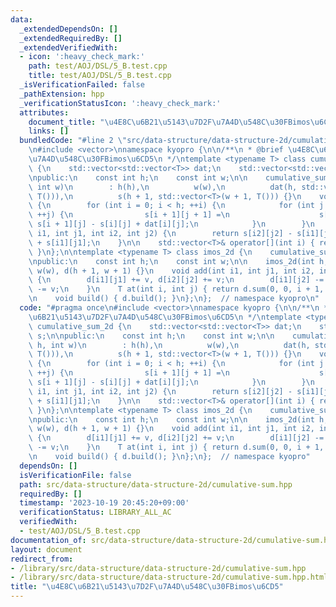 ```yaml
---
data:
  _extendedDependsOn: []
  _extendedRequiredBy: []
  _extendedVerifiedWith:
  - icon: ':heavy_check_mark:'
    path: test/AOJ/DSL/5_B.test.cpp
    title: test/AOJ/DSL/5_B.test.cpp
  _isVerificationFailed: false
  _pathExtension: hpp
  _verificationStatusIcon: ':heavy_check_mark:'
  attributes:
    document_title: "\u4E8C\u6B21\u5143\u7D2F\u7A4D\u548C\u30FBimos\u6CD5"
    links: []
  bundledCode: "#line 2 \"src/data-structure/data-structure-2d/cumulative-sum.hpp\"\
    \n#include <vector>\nnamespace kyopro {\n\n/**\n * @brief \u4E8C\u6B21\u5143\u7D2F\
    \u7A4D\u548C\u30FBimos\u6CD5\n */\ntemplate <typename T> class cumulative_sum_2d\
    \ {\n    std::vector<std::vector<T>> dat;\n    std::vector<std::vector<T>> s;\n\
    \npublic:\n    const int h;\n    const int w;\n\n    cumulative_sum_2d(int h,\
    \ int w)\n        : h(h),\n          w(w),\n          dat(h, std::vector<T>(w,\
    \ T())),\n          s(h + 1, std::vector<T>(w + 1, T())) {}\n    void build()\
    \ {\n        for (int i = 0; i < h; ++i) {\n            for (int j = 0; j < w;\
    \ ++j) {\n                s[i + 1][j + 1] =\n                    s[i][j + 1] +\
    \ s[i + 1][j] - s[i][j] + dat[i][j];\n            }\n        }\n    }\n    T sum(int\
    \ i1, int j1, int i2, int j2) {\n        return s[i2][j2] - s[i1][j2] - s[i2][j1]\
    \ + s[i1][j1];\n    }\n\n    std::vector<T>& operator[](int i) { return dat[i];\
    \ }\n};\n\ntemplate <typename T> class imos_2d {\n    cumulative_sum_2d<T> d;\n\
    \npublic:\n    const int h;\n    const int w;\n\n    imos_2d(int h, int w) : h(h),\
    \ w(w), d(h + 1, w + 1) {}\n    void add(int i1, int j1, int i2, int j2, T v)\
    \ {\n        d[i1][j1] += v, d[i2][j2] += v;\n        d[i1][j2] -= v, d[i2][j1]\
    \ -= v;\n    }\n    T at(int i, int j) { return d.sum(0, 0, i + 1, j + 1); }\n\
    \n    void build() { d.build(); }\n};\n};  // namespace kyopro\n"
  code: "#pragma once\n#include <vector>\nnamespace kyopro {\n\n/**\n * @brief \u4E8C\
    \u6B21\u5143\u7D2F\u7A4D\u548C\u30FBimos\u6CD5\n */\ntemplate <typename T> class\
    \ cumulative_sum_2d {\n    std::vector<std::vector<T>> dat;\n    std::vector<std::vector<T>>\
    \ s;\n\npublic:\n    const int h;\n    const int w;\n\n    cumulative_sum_2d(int\
    \ h, int w)\n        : h(h),\n          w(w),\n          dat(h, std::vector<T>(w,\
    \ T())),\n          s(h + 1, std::vector<T>(w + 1, T())) {}\n    void build()\
    \ {\n        for (int i = 0; i < h; ++i) {\n            for (int j = 0; j < w;\
    \ ++j) {\n                s[i + 1][j + 1] =\n                    s[i][j + 1] +\
    \ s[i + 1][j] - s[i][j] + dat[i][j];\n            }\n        }\n    }\n    T sum(int\
    \ i1, int j1, int i2, int j2) {\n        return s[i2][j2] - s[i1][j2] - s[i2][j1]\
    \ + s[i1][j1];\n    }\n\n    std::vector<T>& operator[](int i) { return dat[i];\
    \ }\n};\n\ntemplate <typename T> class imos_2d {\n    cumulative_sum_2d<T> d;\n\
    \npublic:\n    const int h;\n    const int w;\n\n    imos_2d(int h, int w) : h(h),\
    \ w(w), d(h + 1, w + 1) {}\n    void add(int i1, int j1, int i2, int j2, T v)\
    \ {\n        d[i1][j1] += v, d[i2][j2] += v;\n        d[i1][j2] -= v, d[i2][j1]\
    \ -= v;\n    }\n    T at(int i, int j) { return d.sum(0, 0, i + 1, j + 1); }\n\
    \n    void build() { d.build(); }\n};\n};  // namespace kyopro"
  dependsOn: []
  isVerificationFile: false
  path: src/data-structure/data-structure-2d/cumulative-sum.hpp
  requiredBy: []
  timestamp: '2023-10-19 20:45:20+09:00'
  verificationStatus: LIBRARY_ALL_AC
  verifiedWith:
  - test/AOJ/DSL/5_B.test.cpp
documentation_of: src/data-structure/data-structure-2d/cumulative-sum.hpp
layout: document
redirect_from:
- /library/src/data-structure/data-structure-2d/cumulative-sum.hpp
- /library/src/data-structure/data-structure-2d/cumulative-sum.hpp.html
title: "\u4E8C\u6B21\u5143\u7D2F\u7A4D\u548C\u30FBimos\u6CD5"
---
```

